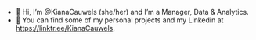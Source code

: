 - 👋 Hi, I’m @KianaCauwels (she/her) and I’m a Manager, Data & Analytics.
- 💬 You can find some of my personal projects and my Linkedin at https://linktr.ee/KianaCauwels.

<!---
KianaCauwels/KianaCauwels is a ✨ special ✨ repository because its `README.md` (this file) appears on your GitHub profile.
You can click the Preview link to take a look at your changes.
--->
